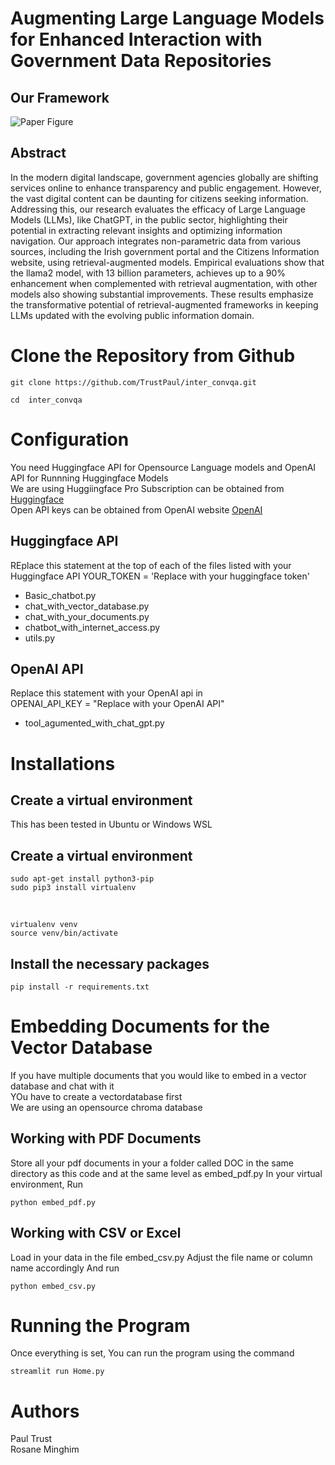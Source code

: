 # Augmenting Large Language Models for Enhanced Interaction with Government Data Repositories
## Our Framework
![Paper Figure](https://github.com/TrustPaul/inter_convqa/ntercovqa_paper_figure.png)
## Abstract
In the modern digital landscape, government agencies globally are shifting services online to enhance transparency and public engagement. However, the vast digital content can be daunting for citizens seeking information. Addressing this, our research evaluates the efficacy of Large Language Models (LLMs), like ChatGPT, in the public sector, highlighting their potential in extracting relevant insights and optimizing information navigation. Our approach integrates non-parametric data from various sources, including the Irish government portal and the Citizens Information website, using retrieval-augmented models. Empirical evaluations show that the llama2 model, with $13$ billion parameters, achieves up to a $90\%$ enhancement when complemented with retrieval augmentation, with other models also showing substantial improvements. These results emphasize the transformative potential of retrieval-augmented frameworks in keeping LLMs updated with the evolving public information domain.


# Clone the Repository from Github
````
git clone https://github.com/TrustPaul/inter_convqa.git

cd  inter_convqa
````
# Configuration
You need Huggingface API for Opensource Language models and OpenAI API for Runnning Huggingface Models <br>
We are using Huggiingface Pro Subscription can be obtained from [Huggingface](https://huggingface.co/blog/inference-pro) <br>
Open API keys can be obtained from OpenAI website [OpenAI](https://openai.com/) <br>
## Huggingface API
REplace this statement at the top of each of the files listed with your Huggingface API
YOUR_TOKEN = 'Replace with your huggingface token'
- Basic_chatbot.py
- chat_with_vector_database.py
- chat_with_your_documents.py
- chatbot_with_internet_access.py
- utils.py

## OpenAI API
Replace this statement with your OpenAI api in <br>
OPENAI_API_KEY = "Replace with your OpenAI API"
- tool_agumented_with_chat_gpt.py



# Installations
## Create a virtual environment
This has been tested in Ubuntu or Windows WSL
## Create a virtual environment
````
sudo apt-get install python3-pip 
sudo pip3 install virtualenv
````

<br>

````
virtualenv venv
source venv/bin/activate
````

## Install the necessary packages
````
pip install -r requirements.txt 
````

# Embedding Documents for the Vector Database
If you have multiple documents that you would like to  embed in a vector database and chat with it <br>
YOu have to create a vectordatabase first <br>
We are using an opensource chroma database <br>

## Working with PDF Documents
Store all your pdf documents in your a folder called DOC in the same directory as this code and at the same level as embed_pdf.py
In your virtual environment, Run
````
python embed_pdf.py
````

## Working with CSV or Excel
Load in your data in the file embed_csv.py
Adjust the file name or column name accordingly
And run
````
python embed_csv.py
````
# Running the Program
Once everything is set, You can run the program using the command
````
streamlit run Home.py
````
# Authors
Paul Trust <br>
Rosane Minghim
